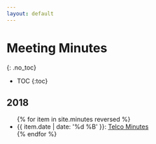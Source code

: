 ```yaml
---
layout: default
---
```


# Meeting Minutes
{: .no_toc}

* TOC
{:toc}

## 2018

<ul>
{% for item in site.minutes reversed %}
  <li>{{ item.date | date: '%d %B' }}:
    <a href="{{ site.baseurl }}{{ item.url }}">Telco Minutes</a>
  </li>
{% endfor %}
</ul>
